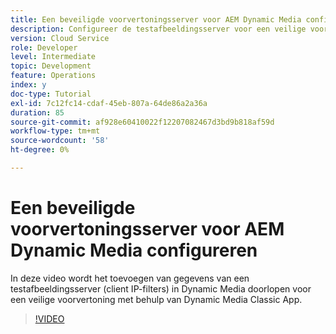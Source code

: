 ```yaml
---
title: Een beveiligde voorvertoningsserver voor AEM Dynamic Media configureren
description: Configureer de testafbeeldingsserver voor een veilige voorvertoning met AEM Dynamic Media Classic App.
version: Cloud Service
role: Developer
level: Intermediate
topic: Development
feature: Operations
index: y
doc-type: Tutorial
exl-id: 7c12fc14-cdaf-45eb-807a-64de86a2a36a
duration: 85
source-git-commit: af928e60410022f12207082467d3bd9b818af59d
workflow-type: tm+mt
source-wordcount: '58'
ht-degree: 0%

---
```


# Een beveiligde voorvertoningsserver voor AEM Dynamic Media configureren

In deze video wordt het toevoegen van gegevens van een testafbeeldingsserver (client IP-filters) in Dynamic Media doorlopen voor een veilige voorvertoning met behulp van Dynamic Media Classic App.

>[!VIDEO](https://video.tv.adobe.com/v/335462?quality=12&learn=on)
